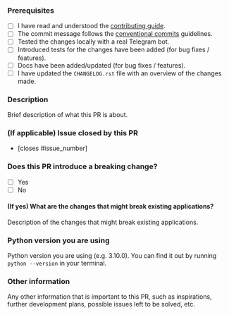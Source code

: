 ### Prerequisites

- [ ] I have read and understood the [contributing guide](https://github.com/TendTo/dasaturn/blob/main/.github/CONTRIBUTING.rst).
- [ ] The commit message follows the [conventional commits](https://www.conventionalcommits.org/en/v1.0.0/#summary) guidelines.
- [ ] Tested the changes locally with a real Telegram bot.
- [ ] Introduced tests for the changes have been added (for bug fixes / features).
- [ ] Docs have been added/updated (for bug fixes / features).
- [ ] I have updated the `CHANGELOG.rst` file with an overview of the changes made.

### Description

Brief description of what this PR is about.

### (If applicable) Issue closed by this PR

- [closes #issue_number]

### Does this PR introduce a breaking change?

- [ ] Yes
- [ ] No

#### (If yes) What are the changes that might break existing applications?

Description of the changes that might break existing applications.

### Python version you are using

Python version you are using (e.g. 3.10.0).
You can find it out by running `python --version` in your terminal.

### Other information

Any other information that is important to this PR, such as inspirations, further development plans, possible issues left to be solved, etc.
